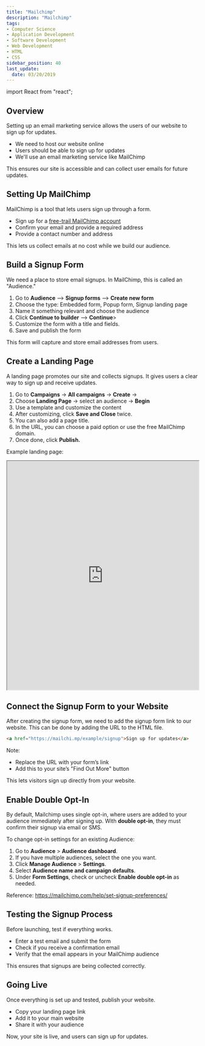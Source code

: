 ```yaml
---
title: "Mailchimp"
description: "Mailchimp"
tags: 
- Computer Science
- Application Development
- Software Development
- Web Development
- HTML
- CSS
sidebar_position: 40
last_update:
  date: 03/20/2019
---
```


import React from "react";


## Overview

Setting up an email marketing service allows the users of our website to sign up for updates. 

- We need to host our website online  
- Users should be able to sign up for updates  
- We'll use an email marketing service like MailChimp  

This ensures our site is accessible and can collect user emails for future updates.  

## Setting Up MailChimp  

MailChimp is a tool that lets users sign up through a form. 

- Sign up for a [free-trail MailChimp account](https://login.mailchimp.com/signup/)  
- Confirm your email and provide a required address  
- Provide a contact number and address

This lets us collect emails at no cost while we build our audience.  

## Build a Signup Form  
 

We need a place to store email signups. In MailChimp, this is called an "Audience."  

1. Go to **Audience**  --> **Signup forms** --> **Create new form**
2. Choose the type: Embedded form, Popup form, Signup landing page
3. Name it something relevant and choose the audience
4. Click **Continue to builder** --> **Continue**>
5. Customize the form with a title and fields.
6.  Save and publish the form  

This form will capture and store email addresses from users.  


## Create a Landing Page  

A landing page promotes our site and collects signups. It gives users a clear way to sign up and receive updates.  

1. Go to **Campaigns** → **All campaigns** → **Create** → 
2. Choose **Landing Page** → select an audience → **Begin**
3. Use a template and customize the content
4. After customizing, click **Save and Close** twice.
5. You can also add a page title.
6. In the URL, you can choose a paid option or use the free MailChimp domain.
7. Once done, click **Publish.**

Example landing page: 

<iframe
  src="https://mailchi.mp/2ce980b93259/justkeeprunning"
  width="100%"
  height="600px"
  style={{ border: "1px solid #ccc" }}
></iframe>

 
## Connect the Signup Form to your Website  

After creating the signup form, we need to add the signup form link to our website. This can be done by adding the URL to the HTML file.

```html
<a href="https://mailchi.mp/example/signup">Sign up for updates</a>
```  

Note: 

- Replace the URL with your form’s link  
- Add this to your site’s "Find Out More" button  

This lets visitors sign up directly from your website.  

## Enable Double Opt-In  

By default, Mailchimp uses single opt-in, where users are added to your audience immediately after signing up. With **double opt-in**, they must confirm their signup via email or SMS. 

To change opt-in settings for an existing Audience:

1. Go to **Audience** > **Audience dashboard**.  
2. If you have multiple audiences, select the one you want.  
3. Click **Manage Audience** > **Settings**.  
4. Select **Audience name and campaign defaults**.  
5. Under **Form Settings**, check or uncheck **Enable double opt-in** as needed.  

Reference: https://mailchimp.com/help/set-signup-preferences/

## Testing the Signup Process  

Before launching, test if everything works.  

- Enter a test email and submit the form  
- Check if you receive a confirmation email  
- Verify that the email appears in your MailChimp audience  

This ensures that signups are being collected correctly.  

## Going Live  

Once everything is set up and tested, publish your website.  

- Copy your landing page link  
- Add it to your main website  
- Share it with your audience  

Now, your site is live, and users can sign up for updates.